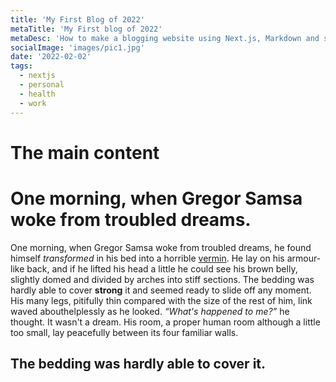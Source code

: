 ```yaml
---
title: 'My First Blog of 2022'
metaTitle: 'My First blog of 2022'
metaDesc: 'How to make a blogging website using Next.js, Markdown and style it using TailwindCSS.'
socialImage: 'images/pic1.jpg'
date: '2022-02-02'
tags:
  - nextjs
  - personal
  - health
  - work
---
```


# The main content
# One morning, when Gregor Samsa woke from troubled dreams.
One morning, when Gregor Samsa woke from troubled dreams, he found himself *transformed* in his bed into a horrible  [vermin](http://en.wikipedia.org/wiki/Vermin "Wikipedia Vermin"). He lay on his armour-like back, and if he lifted his head a little he could see his brown belly, slightly domed and divided by arches into stiff sections. The bedding was hardly able to cover **strong** it and seemed ready to slide off any moment. His many legs, pitifully thin compared with the size of the rest of him, link waved abouthelplessly as he looked. <cite>“What's happened to me?”</cite> he thought. It wasn't a dream. His room, a proper human room although a little too small, lay peacefully between its four familiar walls.</p>

## The bedding was hardly able to cover it.
